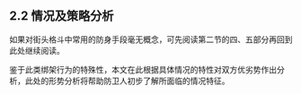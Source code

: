 ## 2.2 情况及策略分析

如果对街头格斗中常用的防身手段毫无概念，可先阅读第二节的四、五部分再回到此处继续阅读。

鉴于此类绑架行为的特殊性，本文在此根据具体情况的特性对双方优劣势作出分析，此处的形势分析将帮助防卫人初步了解所面临的情况特征。
